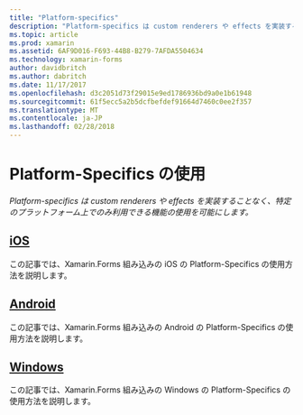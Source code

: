 ```yaml
---
title: "Platform-specifics"
description: "Platform-specifics は custom renderers や effects を実装することなく、特定のプラットフォーム上でのみ利用できる機能の使用を可能にします。"
ms.topic: article
ms.prod: xamarin
ms.assetid: 6AF9D016-F693-44B8-B279-7AFDA5504634
ms.technology: xamarin-forms
author: davidbritch
ms.author: dabritch
ms.date: 11/17/2017
ms.openlocfilehash: d3c2051d73f29015e9ed1786936bd9a0e1b61948
ms.sourcegitcommit: 61f5ecc5a2b5dcfbefdef91664d7460c0ee2f357
ms.translationtype: MT
ms.contentlocale: ja-JP
ms.lasthandoff: 02/28/2018
---
```

# <a name="consuming-platform-specifics"></a>Platform-Specifics の使用

_Platform-specifics は custom renderers や effects を実装することなく、特定のプラットフォーム上でのみ利用できる機能の使用を可能にします。_

## <a name="iosiosmd"></a>[iOS](ios.md)

この記事では、Xamarin.Forms 組み込みの iOS の Platform-Specifics の使用方法を説明します。

## <a name="androidandroidmd"></a>[Android](android.md)

この記事では、Xamarin.Forms 組み込みの Android の Platform-Specifics の使用方法を説明します。

## <a name="windowswindowsmd"></a>[Windows](windows.md)

この記事では、Xamarin.Forms 組み込みの Windows の Platform-Specifics の使用方法を説明します。
